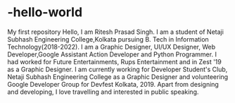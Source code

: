 # -hello-world
My first repository
Hello, I am Ritesh Prasad Singh. I am a student of Netaji Subhash Engineering College,Kolkata pursuing B. Tech in Information Technology(2018-2022). I am a Graphic Designer, UI/UX Designer, Web Developer,Google Assistant Action Developer and Python Programmer.
    I had worked for Future Entertainments, Rups Entertainment and in Zest '19 as a Graphic Designer. I am currently working for Developer Student's Club, Netaji Subhash Engineering College as a Graphic Designer and volunteering Google Developer Group for Devfest Kolkata, 2019.
    Apart from designing and developing, I love travelling and interested in public speaking.
